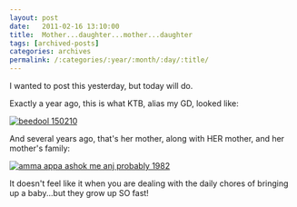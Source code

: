 ```yaml
---
layout: post
date:	2011-02-16 13:10:00
title:  Mother...daughter...mother...daughter
tags: [archived-posts]
categories: archives
permalink: /:categories/:year/:month/:day/:title/
---
```

I wanted to post this yesterday, but today will do. 

Exactly a year ago, this is what KTB, alias my GD, looked like:

<a href="http://s1142.photobucket.com/albums/n602/Deepapctrsglr/?action=view&amp;current=IMG_7914.jpg" target="_blank"><img src="http://i1142.photobucket.com/albums/n602/Deepapctrsglr/IMG_7914.jpg" border="0" alt="beedool 150210"></a>

And several years ago, that's her mother, along with HER mother, and her mother's family:


<a href="http://s1142.photobucket.com/albums/n602/Deepapctrsglr/?action=view&amp;current=AmbuJapattiAasKrishnaD001.jpg" target="_blank"><img src="http://i1142.photobucket.com/albums/n602/Deepapctrsglr/AmbuJapattiAasKrishnaD001.jpg" border="0" alt="amma appa ashok me anj probably 1982"></a>


It doesn't feel like it when you are dealing with the daily chores of bringing up a baby...but they grow up SO fast!
